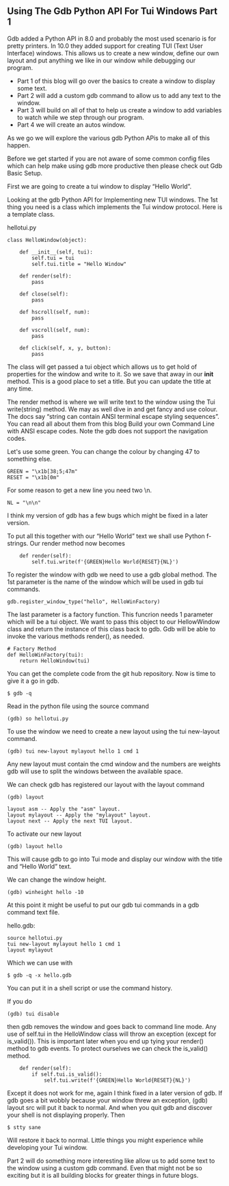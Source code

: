 ## Using The Gdb Python API For Tui Windows Part 1

Gdb added a Python API in 8.0 and probably the most used scenario is for pretty printers. In 10.0 they added support for creating TUI (Text User Interface) windows. This allows us to create a new window, define our own layout and put anything we like in our window while debugging our program.

- Part 1 of this blog will go over the basics to create a window to display some text.
- Part 2 will add a custom gdb command to allow us to add any text to the window.
- Part 3 will build on all of that to help us create a window to add variables to watch while we step through our program. 
- Part 4 we will create an autos window.

As we go we will explore the various gdb Python APis to make all of this happen.


Before we get started if you are not aware of some common config files which can help make using gdb more productive then please check out Gdb Basic Setup.

First we are going to create a tui window to display “Hello World”.

Looking at the gdb Python API for Implementing new TUI windows. The 1st thing you need is a class which implements the Tui window protocol. Here is a template class.

hellotui.py


```
class HelloWindow(object):

    def __init__(self, tui):
        self.tui = tui
        self.tui.title = "Hello Window"

    def render(self):
        pass

    def close(self):
        pass

    def hscroll(self, num):
        pass

    def vscroll(self, num):
        pass

    def click(self, x, y, button):
        pass
```


The class will get passed a tui object which allows us to get hold of properties for the window and write to it. So we save that away in our __init__ method. This is a good place to set a title. But you can update the title at any time.

The render method is where we will write text to the window using the Tui write(string) method. We may as well dive in and get fancy and use colour. The docs say “string can contain ANSI terminal escape styling sequences”. You can read all about them from this blog Build your own Command Line with ANSI escape codes. Note the gdb does not support the navigation codes.


Let's use some green. You can change the colour by changing 47 to something else.

```
GREEN = "\x1b[38;5;47m"
RESET = "\x1b[0m"
```

For some reason to get a new line you need two \n. 

```
NL = "\n\n"
```

I think my version of gdb has a few bugs which might be fixed in a later version.

To put all this together with our “Hello World” text we shall use Python f-strings. Our render method now becomes

```
    def render(self):
        self.tui.write(f'{GREEN}Hello World{RESET}{NL}')
```

To register the window with gdb we need to use a gdb global method. The 1st parameter is the name of the window which will be used in gdb tui commands.

```
gdb.register_window_type("hello", HelloWinFactory)
```


The last parameter is a factory function. This funcrion needs 1 parameter which will be a tui object. We want to pass this object to our HellowWindow class and return the instance of this class back to gdb. Gdb will be able to invoke the various methods render(), as needed.


```
# Factory Method
def HelloWinFactory(tui):
    return HelloWindow(tui)
```



You can get the complete code from the git hub repository. Now is time to give it a go in gdb.

```
$ gdb -q
```

Read in the python file using the source command

```
(gdb) so hellotui.py

```

To use the window we need to create a new layout using the tui new-layout command.

```
(gdb) tui new-layout mylayout hello 1 cmd 1
```

Any new layout must contain the cmd window and the numbers are weights gdb will use to split the windows between the available space.

We can check gdb has registered our layout with the layout command

```
(gdb) layout
```

```
layout asm -- Apply the "asm" layout.
layout mylayout -- Apply the "mylayout" layout.
layout next -- Apply the next TUI layout.
```


To activate our new layout

```
(gdb) layout hello
```

This will cause gdb to go into Tui mode and display our window with the title and “Hello World” text.

We can change the window height.

```
(gdb) winheight hello -10
```

At this point it might be useful to put our gdb tui commands in a gdb command text file.

hello.gdb:
```
source hellotui.py
tui new-layout mylayout hello 1 cmd 1
layout mylayout
```


Which we can use with

```
$ gdb -q -x hello.gdb
```

You can put it in a shell script or use the command history. 

If you do

```
(gdb) tui disable 
```

then gdb removes the window and goes back to command line mode. Any use of self.tui in the HelloWindow class will throw an exception (except for is_valid()). This is important later when you end up tying your render() method to gdb events. To protect ourselves we can check the is_valid() method. 

```
    def render(self):
        if self.tui.is_valid():
            self.tui.write(f'{GREEN}Hello World{RESET}{NL}')
```

Except it does not work for me, again I think fixed in a later version of gdb. If gdb goes a bit wobbly because your window threw an exception, (gdb) layout src will put it back to normal. 
And when you quit gdb and discover your shell is not displaying properly. Then

```
$ stty sane
```

Will restore it back to normal. Little things you might experience while developing your Tui window.

Part 2 will do something more interesting like allow us to add some text to the window using a custom gdb command. Even that might not be so exciting but it is all building blocks for greater things in future blogs.

